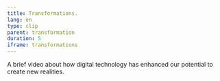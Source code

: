 ```yaml
---
title: Transformations.
lang: en
type: clip
parent: transformation
duration: 5
iframe: transformations
---
```

A brief video about how digital technology has enhanced our potential to create new realities.

<!-- more -->
